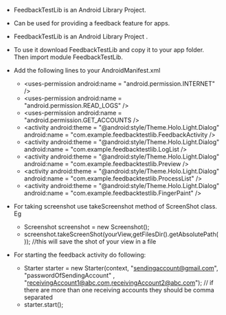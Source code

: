 * FeedbackTestLib is an Android Library Project.

* Can be used for providing a feedback feature for apps.

* FeedbackTestLib is an Android Library Project .

* To use it download FeedbackTestLib and copy it to your app folder. Then import module FeedbackTestLib.

* Add the following lines to your AndroidManifest.xml
	- \<uses-permission android:name = "android.permission.INTERNET" />
	- \<uses-permission android:name = "android.permission.READ_LOGS" />
	- \<uses-permission android:name = "android.permission.GET_ACCOUNTS />
	- \<activity
		android:theme = "@android:style/Theme.Holo.Light.Dialog" 
		android:name = "com.example.feedbacktestlib.FeedbackActivity />
	- \<activity 
		android:theme = "@android:style/Theme.Holo.Light.Dialog" 
		android:name = "com.example.feedbacktestlib.LogList />
	- \<activity 
		android:theme = "@android:style/Theme.Holo.Light.Dialog" 
		android:name = "com.example.feedbacktestlib.Preview />
	- \<activity 
		android:theme = "@android:style/Theme.Holo.Light.Dialog" 
		android:name = "com.example.feedbacktestlib.ProcessList" />
	- \<activity
		android:theme = "@android:style/Theme.Holo.Light.Dialog"
		android:name = "com.example.feedbacktestlib.FingerPaint" />
* For taking screenshot use takeScreenshot method of ScreenShot class. Eg
	- Screenshot screenshot = new Screenshot();
	- screenshot.takeScreenShot(yourView,getFilesDir().getAbsolutePath()); 
		//this will save the shot of your view in a file

* For starting the feedback activity do following:
	- Starter starter = new Starter(context, "sendingaccount@gmail.com", "passwordOfSendingAccount" , "receivingAccount1@abc.com,receivingAccount2@abc.com");
		// if there are more than one receiving accounts they should be comma separated
	- starter.start(); 

